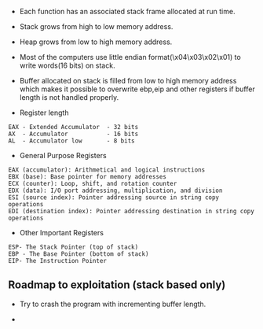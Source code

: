 * Each function has an associated stack frame allocated at run time.

* Stack grows from high to low memory address.

* Heap grows from low to high memory address.

* Most of the computers use little endian format(\x04\x03\x02\x01) to write words(16 bits) on stack.

* Buffer allocated on stack is filled from low to high memory address which makes it possible to overwrite ebp,eip and other registers if buffer length is not handled properly.

* Register length

```
EAX	- Extended Accumulator	- 32 bits
AX	- Accumulator			- 16 bits
AL 	- Accumulator low		- 8 bits
```

* General Purpose Registers

```
EAX (accumulator): Arithmetical and logical instructions
EBX (base): Base pointer for memory addresses
ECX (counter): Loop, shift, and rotation counter
EDX (data): I/O port addressing, multiplication, and division
ESI (source index): Pointer addressing source in string copy operations
EDI (destination index): Pointer addressing destination in string copy operations
```

* Other Important Registers

```
ESP- The Stack Pointer (top of stack)
EBP - The Base Pointer (bottom of stack)
EIP- The Instruction Pointer
```

## Roadmap to exploitation (stack based only)

* Try to crash the program with incrementing buffer length.

* 